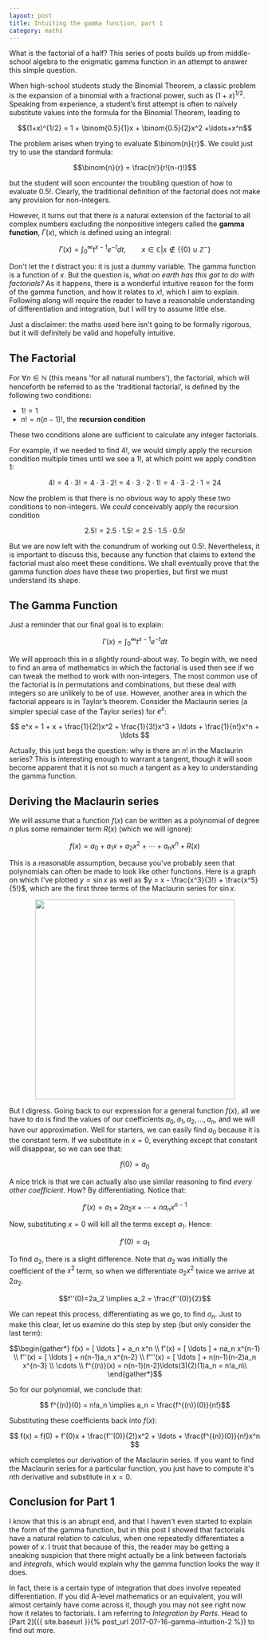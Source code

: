 ```yaml
---
layout: post
title: Intuiting the gamma function, part 1
category: maths
---
```


What is the factorial of a half? This series of posts builds up from middle-school algebra to the enigmatic gamma function in an attempt to answer this simple question.<!--more--> 

When high-school students study the Binomial Theorem, a classic problem is the expansion of a binomial with a fractional power, such as $(1+x)^{1/2}$. Speaking from experience, a student’s first attempt is often to naïvely substitute values into the formula for the Binomial Theorem, leading to

$$(1+x)^{1/2} = 1 +  \binom{0.5}{1}x + \binom{0.5}{2}x^2 +\ldots+x^n$$

The problem arises when trying to evaluate $\binom{n}{r}$. We could just try to use the standard formula:

$$\binom{n}{r} = \frac{n!}{r!(n-r)!}$$

but the student will soon encounter the troubling question of how to evaluate $0.5!.$ Clearly, the traditional definition of the factorial does not make any provision for non-integers.

However, it turns out that there *is* a natural extension of the factorial to all complex numbers excluding the nonpositive integers called the **gamma function**, $\Gamma (x)$, which is defined using an integral:

$$ \Gamma (x) = \int_0^\infty t^{x-1}e^{-t} dt, \qquad x \in \mathbb{C}| x \not\in \left \{ \{0\} \cup \mathbb{Z}^- \right \}$$

Don't let the *t* distract you: it is just a dummy variable. The gamma function is a function of *x*. But the question is, *what on earth has this got to do with factorials?* As it happens, there is a wonderful intuitive reason for the form of the gamma function, and how it relates to $x!$, which I aim to explain. Following along will require the reader to have a reasonable understanding of differentiation and integration, but I will try to assume little else.

Just a disclaimer: the maths used here isn't going to be formally rigorous, but it will definitely be valid and hopefully intuitive.


## The Factorial

For $\forall n \in \mathbb{N}$ (this means 'for all natural numbers'), the factorial, which will henceforth be
referred to as the ‘traditional factorial’, is defined by the following two conditions:
- $1! = 1$
- $n! = n(n-1)!$, the **recursion condition**

These two conditions alone are sufficient to calculate any integer factorials.

For example, if we needed to find $4!$, we would simply apply the recursion condition multiple times until we see a $1!$, at which point we apply condition 1:

$$4! = 4 \cdot 3! = 4 \cdot 3 \cdot 2! = 4 \cdot 3 \cdot 2 \cdot 1! = 4 \cdot 3 \cdot 2 \cdot 1 = 24$$

Now the problem is that there is no obvious way to apply these two conditions to non-integers. We *could* conceivably apply the recursion condition

$$2.5! = 2.5 \cdot 1.5! = 2.5 \cdot 1.5 \cdot 0.5!$$

But we are now left with the conundrum of working out $0.5!$. Nevertheless, it is important to discuss this, because any function that claims to extend the factorial must also meet these conditions. We shall eventually prove that the gamma function *does* have these two properties, but first we must understand its shape.


## The Gamma Function

Just a reminder that our final goal is to explain:

$$\Gamma(x) = \int_0 ^\infty t^{x-1}e^{-t}dt$$

We will approach this in a slightly round-about way. To begin with, we need to find an area of mathematics in which the factorial is used then see if we can tweak the method to work with non-integers. The most common use of the factorial is in permutations and combinations, but these deal with integers so are unlikely to be of use. However, another area in which the factorial appears is in Taylor’s theorem. Consider the Maclaurin series (a simpler special case of the Taylor series) for $e^x$:

$$ e^x = 1 + x + \frac{1}{2!}x^2 + \frac{1}{3!}x^3 + \ldots + \frac{1}{n!}x^n + \ldots $$

Actually, this just begs the question: why is there an $n!$ in the Maclaurin series? This is interesting enough to warrant a tangent, though it will soon become apparent that it is not so much a tangent as a key to understanding the gamma function.



## Deriving the Maclaurin series

We will assume that a function $f(x)$ can be written as a polynomial of degree *n* plus some remainder term $R(x)$ (which we will ignore):

$$f(x) = a_0 + a_1x + a_2x^2 + \cdots + a_nx^n + R(x)$$

This is a reasonable assumption, because you've probably seen that polynomials can often be made to look like other functions. Here is a graph on which I've plotted $y = \sin x$ as well as $y = x - \frac{x^3}{3!} + \frac{x^5}{5!}$, which are the first three terms of the Maclaurin series for $\sin x$.

<center>
<img src="{{ site.imageurl }}maclaurin.png" style="width:400px;"/>
</center>


But I digress. Going back to our expression for a general function $f(x)$, all we have to do is find the values of our coefficients $a_0, a_1, a_2, \ldots, a_n$, and we will have our approximation. Well for starters, we can easily find $a_0$ because it is the constant term. If we substitute in $x = 0$, everything except that constant will disappear, so we can see that:

$$f(0) = a_0$$

A nice trick is that we can actually also use similar reasoning to find *every other coefficient*. How? By differentiating. Notice that:

$$f'(x) = a_1 + 2a_2x + \cdots + na_n x^{n-1}$$

Now, substituting $x=0$ will kill all the terms except $a_1$. Hence:

$$f'(0)=a_1$$

To find $a_2$, there is a slight difference. Note that $a_2$ was initially the coefficient of the $x^2$ term, so when we differentiate $a_2x^2$ twice we arrive at $2a_2$.

$$f''(0)=2a_2 \implies a_2 = \frac{f''(0)}{2}$$

We can repeat this process, differentiating as we go, to find $a_n$. Just to make this clear, let us examine do this step by step (but only consider the last term):

$$\begin{gather*}
    f(x) = [ \ldots ] + a_n x^n \\
    f'(x) = [ \ldots ] + na_n x^{n-1} \\
    f''(x) = [ \ldots ] + n(n-1)a_n x^{n-2} \\
    f'''(x) = [ \ldots ] + n(n-1)(n-2)a_n x^{n-3} \\
    \cdots \\
    f^{(n)}(x) = n(n-1)(n-2)\ldots(3)(2)(1)a_n = n!a_n\\
\end{gather*}$$

So for our polynomial, we conclude that:

$$ f^{(n)}(0) = n!a_n \implies a_n = \frac{f^{(n)}(0)}{n!}$$

Substituting these coefficients back into $f(x)$:

$$ f(x) = f(0) + f'(0)x + \frac{f''(0)}{2!}x^2 + \ldots + \frac{f^{(n)}(0)}{n!}x^n $$

which completes our derivation of the Maclaurin series. If you want to find the Maclaurin series for a particular function, you just have to compute it's *n*th derivative and substitute in $x=0$.


## Conclusion for Part 1

I know that this is an abrupt end, and that I haven't even started to explain the form of the gamma function, but in this post I showed that factorials have a natural relation to calculus, when one repeatedly differentiates a power of *x*. I trust that because of this, the reader may be getting a sneaking suspicion that there might actually be a link between factorials and *integrals*, which would explain why the gamma function looks the way it does.

In fact, there is a certain type of integration that *does* involve repeated differentiation. If you did A-level mathematics or an equivalent, you will almost certainly have come across it, though you may not see right now how it relates to factorials. I am referring to *Integration by Parts*. Head to [Part 2]({{ site.baseurl }}{% post_url 2017-07-16-gamma-intuition-2 %}) to find out more.
